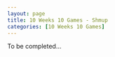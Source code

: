 ```yaml
---
layout: page
title: 10 Weeks 10 Games - Shmup
categories: [10 Weeks 10 Games]
---
```

To be completed...